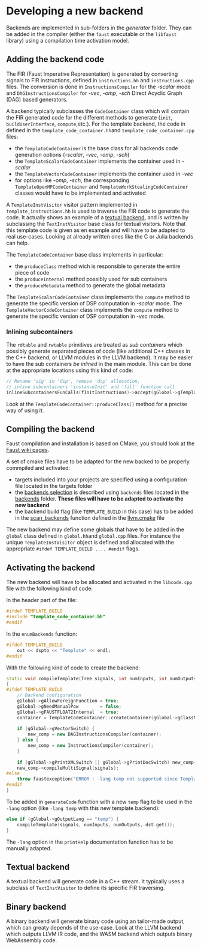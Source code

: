 
# Developing a new backend

Backends are implemented in sub-folders in the *generator* folder. They can be added in the compiler (either the `faust` executable or the `libfaust` library) using a compilation time activation model.

## Adding the backend code

The FIR (Faust Imperative Representation) is generated by converting signals to FIR instructions, defined in `instructions.hh` and `instructions.cpp` files. The conversion is done in `InstructionsCompiler` for the *-scalar* mode and `DAGInstructionsCompiler` for *-vec*, *-omp*, *-sch* Direct Acyclic Graph (DAG) based generators.

A backend typically subclasses the `CodeContainer` class which will contain the FIR generated code for the different methods to generate (`init`, `buildUserInterface`, `compute`,etc.). For the template backend, the code in defined in the `template_code_container.hh`and `template_code_container.cpp` files:
- the `TemplateCodeContainer` is  the base class for all backends code generation options (*-scalar*, *-vec*, *-omp*, *-sch*)
- the `TemplateScalarCodeContainer` implements the container used in *-scalar*
- the `TemplateVectorCodeContainer` implements the container used in *-vec*
- for  options like *-omp*, *-sch*, the corresponding `TemplateOpenMPCodeContainer` and `TemplateWorkStealingCodeContainer` classes would have to be implemented and activated
    
A `TemplateInstVisitor` visitor pattern implemented in `template_instructions.hh` is used to traverse the FIR code to generate the code. It actually shows an example of a [textual backend](#textual-backend), and is written by subclassing the `TextInstVisitor` base class for textual visitors. Note that this template code is given as en example and will have to be adapted to real use-cases. Looking at already written ones like the C or Julia backends can help.

The `TemplateCodeContainer` base class implements in particular:
- the `produceClass` method wich is responsible to generate the entire piece of code
- the `produceInternal` method possibly used for sub containers
- the `produceMetadata` method to generate the global metadata

The `TemplateScalarCodeContainer` class implements the `compute` method to generate the specific version of DSP computation in *-scalar* mode. The `TemplateVectorCodeContainer` class implements the `compute` method to generate the specific version of DSP computation in *-vec* mode. 

### Inlining subcontainers

The `rdtable` and `rwtable` primitives are treated as *sub containers* which possibly generate separated pieces of code (like additional C++ classes in the C++ backend, or LLVM modules in the LLVM backend). It may be easier to have the sub containers *be inlined* in the main module. This can be done at the appropriate locations using this kind of code:

```c++
// Rename 'sig' in 'dsp', remove 'dsp' allocation, 
// inline subcontainers 'instanceInit' and 'fill' function call
inlineSubcontainersFunCalls(fInitInstructions)->accept(gGlobal->gTemplateVisitor);
``` 

Look at the `TemplateCodeContainer::produceClass()` method for a precise way of using it.

## Compiling the backend

Faust compilation and installation is based on CMake, you should look at the [Faust wiki pages](https://github.com/grame-cncm/faust/wiki). 

A set of cmake files have to be adapted for the new backed to be properly commpiled and activated:

- targets included into your projects are specified using a configuration file located in the targets folder
- the [backends selection](https://github.com/grame-cncm/faust/wiki/backends#selecting-your-backends) is described using `backends` files located in the [backends](https://github.com/grame-cncm/faust/tree/master-dev/build/backends) folder. **These files will have to be adapted to activate the new backend**
- the backend build flag (like `TEMPLATE_BUILD` in this case) has to be added in the [scan_backends](https://github.com/grame-cncm/faust/blob/master-dev/build/misc/llvm.cmake#L14) function defined in the [llvm.cmake](https://github.com/grame-cncm/faust/blob/master-dev/build/misc/llvm.cmake) file

The new backend may define some globals that have to be added in the `global` class defined in `global.hh`and `global.cpp` files. For instance the unique `TemplateInstVisitor` object is defined and allocated with the appropriate `#ifdef TEMPLATE_BUILD .... #endif` flags.

## Activating the backend

The new backend will have to be allocated and activated in the `libcode.cpp` file with the following kind of code:

In the header part of the file:

```c++
#ifdef TEMPLATE_BUILD
#include "template_code_container.hh"
#endif
```

In the `enumBackends` function:

```c++
#ifdef TEMPLATE_BUILD
    out << dspto << "Template" << endl;
#endif
```

With the following kind of code to create the backend:

```c++
static void compileTemplate(Tree signals, int numInputs, int numOutputs, ostream* out)
{
#ifdef TEMPLATE_BUILD
    // Backend configuration
    gGlobal->gAllowForeignFunction = true;
    gGlobal->gNeedManualPow        = false;
    gGlobal->gFAUSTFLOAT2Internal  = true;
    container = TemplateCodeContainer::createContainer(gGlobal->gClassName, numInputs, numOutputs, out);
    
    if (gGlobal->gVectorSwitch) {
        new_comp = new DAGInstructionsCompiler(container);
    } else {
        new_comp = new InstructionsCompiler(container);
    }
    
    if (gGlobal->gPrintXMLSwitch || gGlobal->gPrintDocSwitch) new_comp->setDescription(new Description());
    new_comp->compileMultiSignal(signals);
#else
    throw faustexception("ERROR : -lang temp not supported since Template backend is not built\n");
#endif
}
```

To be added in `generateCode` function with a new `temp` flag to be used in the `-lang` option (like `-lang temp` with this new template backend):

```c++
else if (gGlobal->gOutputLang == "temp") {
    compileTemplate(signals, numInputs, numOutputs, dst.get());
}
```

The `-lang` option in the `printHelp` documentation function has to be manually adapted.

## Textual backend

A textual backend will generate code in a C++ stream. It typically uses a subclass of `TextInstVisitor` to define its specific FIR traversing.

## Binary backend 

A binary backend will generate binary code using an tailor-made output, which can greaty depends of the use-case. Look at the LLVM backend which outputs LLVM IR code, and the WASM backend which outputs binary WebAssembly code.
